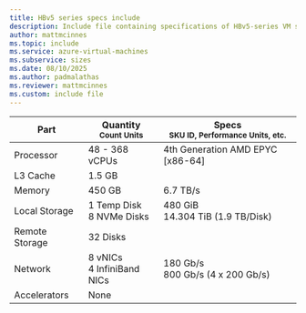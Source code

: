 ```yaml
---
title: HBv5 series specs include
description: Include file containing specifications of HBv5-series VM sizes.
author: mattmcinnes
ms.topic: include
ms.service: azure-virtual-machines
ms.subservice: sizes
ms.date: 08/10/2025
ms.author: padmalathas
ms.reviewer: mattmcinnes
ms.custom: include file
---
```


| Part | Quantity <br><sup>Count Units | Specs <br><sup>SKU ID, Performance Units, etc.  |
|---|---|---|
| Processor      | 48 - 368 vCPUs     | 4th Generation AMD EPYC [x86-64] |
| L3 Cache       | 1.5 GB       |    |
| Memory         | 450 GB        | 6.7 TB/s   |
| Local Storage  | 1 Temp Disk <br>8 NVMe Disks         |  480 GiB <br>14.304 TiB (1.9 TB/Disk)  |
| Remote Storage | 32 Disks        |  |
| Network        | 8 vNICs <br> 4 InfiniBand NICs       | 180 Gb/s <br> 800 Gb/s (4 x 200 Gb/s) |
| Accelerators   | None            |     |
